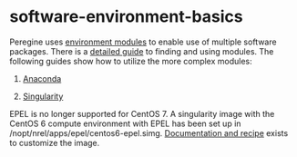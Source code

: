 # software-environment-basics

Peregine uses [environment modules](http://modules.sourceforge.net/) to enable use of multiple software packages. There is a [detailed guide](https://www.nrel.gov/hpc/peregrine-environment-modules.html) to finding and using modules.  The following guides show how to utilize the more complex modules:

1) [Anaconda](conda-how-to.md)

2) [Singularity](singularity-how-to.md)

EPEL is no longer supported for CentOS 7.  A singularity image with the CentOS 6 compute environment with EPEL has been set up in /nopt/nrel/apps/epel/centos6-epel.simg.  [Documentation and recipe](https://github.nrel.gov/hsorense/peregrine-singularity) exists to customize the image.
